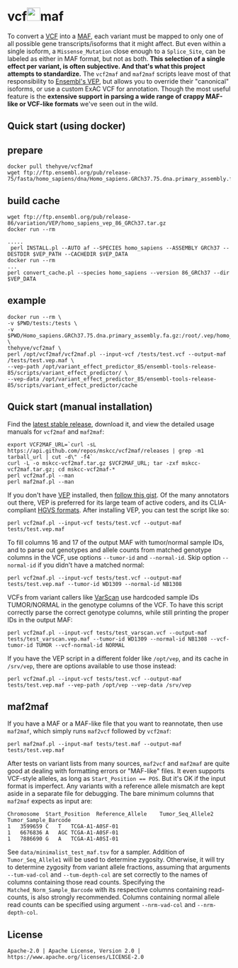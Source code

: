 vcf<img src="http://i.giphy.com/R6X7GehJWQYms.gif" width="30">maf
=======

To convert a [VCF](http://samtools.github.io/hts-specs/) into a [MAF](https://wiki.nci.nih.gov/x/eJaPAQ), each variant must be mapped to only one of all possible gene transcripts/isoforms that it might affect. But even within a single isoform, a `Missense_Mutation` close enough to a `Splice_Site`, can be labeled as either in MAF format, but not as both. **This selection of a single effect per variant, is often subjective. And that's what this project attempts to standardize.** The `vcf2maf` and `maf2maf` scripts leave most of that responsibility to [Ensembl's VEP](http://useast.ensembl.org/info/docs/tools/vep/index.html), but allows you to override their "canonical" isoforms, or use a custom ExAC VCF for annotation. Though the most useful feature is the **extensive support in parsing a wide range of crappy MAF-like or VCF-like formats** we've seen out in the wild.

## Quick start (using docker)

## prepare
```
docker pull thehyve/vcf2maf
wget ftp://ftp.ensembl.org/pub/release-75/fasta/homo_sapiens/dna/Homo_sapiens.GRCh37.75.dna.primary_assembly.fa.gz
```
## build cache
```
wget ftp://ftp.ensembl.org/pub/release-86/variation/VEP/homo_sapiens_vep_86_GRCh37.tar.gz
docker run --rm 
```

```
.....
 perl INSTALL.pl --AUTO af --SPECIES homo_sapiens --ASSEMBLY GRCh37 --DESTDIR $VEP_PATH --CACHEDIR $VEP_DATA
docker run --rm 
...
perl convert_cache.pl --species homo_sapiens --version 86_GRCh37 --dir $VEP_DATA
```


## example

```
docker run --rm \
-v $PWD/tests:/tests \
-v $PWD/Homo_sapiens.GRCh37.75.dna.primary_assembly.fa.gz:/root/.vep/homo_sapiens/84_GRCh37/Homo_sapiens.GRCh37.75.dna.primary_assembly.fa.gz \
thehyve/vcf2maf \
perl /opt/vcf2maf/vcf2maf.pl --input-vcf /tests/test.vcf --output-maf /tests/test.vep.maf \
--vep-path /opt/variant_effect_predictor_85/ensembl-tools-release-85/scripts/variant_effect_predictor/ \
--vep-data /opt/variant_effect_predictor_85/ensembl-tools-release-85/scripts/variant_effect_predictor/cache 
```





Quick start (manual installation)
-----------

Find the [latest stable release](https://github.com/mskcc/vcf2maf/releases), download it, and view the detailed usage manuals for `vcf2maf` and `maf2maf`:

    export VCF2MAF_URL=`curl -sL https://api.github.com/repos/mskcc/vcf2maf/releases | grep -m1 tarball_url | cut -d\" -f4`
    curl -L -o mskcc-vcf2maf.tar.gz $VCF2MAF_URL; tar -zxf mskcc-vcf2maf.tar.gz; cd mskcc-vcf2maf-*
    perl vcf2maf.pl --man
    perl maf2maf.pl --man

If you don't have [VEP](http://useast.ensembl.org/info/docs/tools/vep/index.html) installed, then [follow this gist](https://gist.github.com/ckandoth/f265ea7c59a880e28b1e533a6e935697). Of the many annotators out there, VEP is preferred for its large team of active coders, and its CLIA-compliant [HGVS formats](http://www.hgvs.org/mutnomen/recs.html). After installing VEP, you can test the script like so:

    perl vcf2maf.pl --input-vcf tests/test.vcf --output-maf tests/test.vep.maf

To fill columns 16 and 17 of the output MAF with tumor/normal sample IDs, and to parse out genotypes and allele counts from matched genotype columns in the VCF, use options `--tumor-id` and `--normal-id`. Skip option `--normal-id` if you didn't have a matched normal:

    perl vcf2maf.pl --input-vcf tests/test.vcf --output-maf tests/test.vep.maf --tumor-id WD1309 --normal-id NB1308

VCFs from variant callers like [VarScan](http://varscan.sourceforge.net/somatic-calling.html#somatic-output) use hardcoded sample IDs TUMOR/NORMAL in the genotype columns of the VCF. To have this script correctly parse the correct genotype columns, while still printing the proper IDs in the output MAF:

    perl vcf2maf.pl --input-vcf tests/test_varscan.vcf --output-maf tests/test_varscan.vep.maf --tumor-id WD1309 --normal-id NB1308 --vcf-tumor-id TUMOR --vcf-normal-id NORMAL

If you have the VEP script in a different folder like `/opt/vep`, and its cache in `/srv/vep`, there are options available to use those instead:

    perl vcf2maf.pl --input-vcf tests/test.vcf --output-maf tests/test.vep.maf --vep-path /opt/vep --vep-data /srv/vep

maf2maf
-------

If you have a MAF or a MAF-like file that you want to reannotate, then use `maf2maf`, which simply runs `maf2vcf` followed by `vcf2maf`:

    perl maf2maf.pl --input-maf tests/test.maf --output-maf tests/test.vep.maf

After tests on variant lists from many sources, `maf2vcf` and `maf2maf` are quite good at dealing with formatting errors or "MAF-like" files. It even supports VCF-style alleles, as long as `Start_Position == POS`. But it's OK if the input format is imperfect. Any variants with a reference allele mismatch are kept aside in a separate file for debugging. The bare minimum columns that `maf2maf` expects as input are:

    Chromosome	Start_Position	Reference_Allele	Tumor_Seq_Allele2	Tumor_Sample_Barcode
    1	3599659	C	T	TCGA-A1-A0SF-01
    1	6676836	A	AGC	TCGA-A1-A0SF-01
    1	7886690	G	A	TCGA-A1-A0SI-01

See `data/minimalist_test_maf.tsv` for a sampler. Addition of `Tumor_Seq_Allele1` will be used to determine zygosity. Otherwise, it will try to determine zygosity from variant allele fractions, assuming that arguments `--tum-vad-col` and `--tum-depth-col` are set correctly to the names of columns containing those read counts. Specifying the `Matched_Norm_Sample_Barcode` with its respective columns containing read-counts, is also strongly recommended. Columns containing normal allele read counts can be specified using argument `--nrm-vad-col` and `--nrm-depth-col`.

License
-------

    Apache-2.0 | Apache License, Version 2.0 | https://www.apache.org/licenses/LICENSE-2.0
